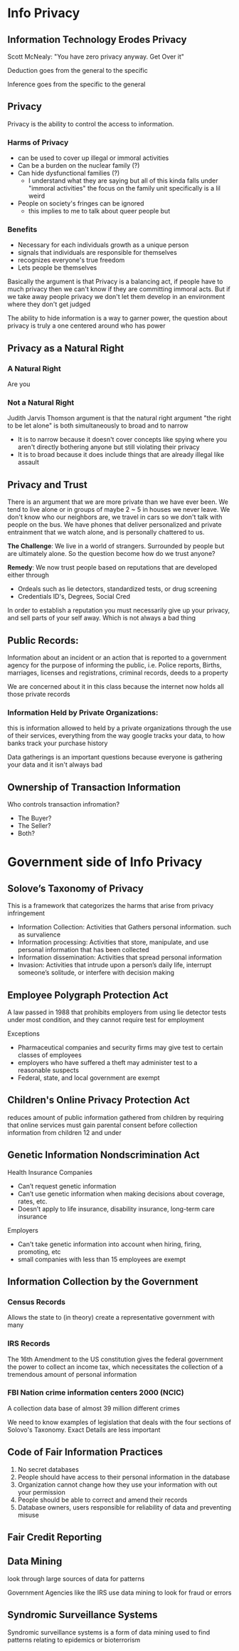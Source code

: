 # Info Privacy

## Information Technology Erodes Privacy
Scott McNealy: "You have zero privacy anyway. Get Over it"

Deduction goes from the general to the specific

Inference goes from the specific to the general

## Privacy

Privacy is the ability to control the access to information.

### Harms of Privacy
* can be used to cover up illegal or immoral activities
* Can be a burden on the nuclear family (?)
* Can hide dysfunctional families (?)
    * I understand what they are saying but all of this kinda falls under "immoral activities" the focus on the family unit specifically is a lil weird 
* People on society's fringes can be ignored 
    * this implies to me to talk about queer people but 

### Benefits
* Necessary for each individuals growth as a unique person
* signals that individuals are responsible for themselves
* recognizes everyone's true freedom
* Lets people be themselves

Basically the argument is that Privacy is a balancing act, if people have to much privacy then we can't know if they are committing immoral acts. But if we take away people privacy we don't let them develop in an environment where they don't get judged

The ability to hide information is a way to garner power, the question about privacy is truly a one centered around who has power

## Privacy as a Natural Right

### A Natural Right
Are you 

### Not a Natural Right
Judith Jarvis Thomson argument is that the natural right argument "the right to be let alone" is both simultaneously to broad and to narrow
* It is to narrow because it doesn't cover concepts like spying where you aren't directly bothering anyone but still violating their privacy
* It is to broad because it does include things that are already illegal like assault


## Privacy and Trust

There is an argument that we are more private than we have ever been. We tend to live alone or in groups of maybe 2 ~ 5 in houses we never leave. We don't know who our neighbors are, we travel in cars so we don't talk with people on the bus. We have phones that deliver personalized and private entrainment that we watch alone, and is personally chattered to us.

**The Challenge**: We live in a world of strangers. Surrounded by people but are ultimately alone. So the question become how do we trust anyone?

**Remedy**: We now trust people based on reputations that are developed either through 
* Ordeals such as lie detectors, standardized tests, or drug screening
* Credentials ID's, Degrees, Social Cred

In order to establish a reputation you must necessarily give up your privacy, and sell parts of your self away. Which is not always a bad thing

## Public Records:

Information about an incident or an action that is reported to a government agency for the purpose of informing the public, i.e. Police reports, Births, marriages, licenses and registrations, criminal records, deeds to a property

We are concerned about it in this class because the internet now holds all those private records

### Information Held by Private Organizations:
this is information allowed to held by a private organizations through the use of their services, everything from the way google tracks your data, to how banks track your purchase history

Data gatherings is an important questions because everyone is gathering your data and it isn't always bad

## Ownership of Transaction Information
Who controls transaction infromation?
* The Buyer?
* The Seller?
* Both?

# Government side of Info Privacy

## Solove’s Taxonomy of Privacy
This is a framework that categorizes the harms that arise from privacy infringement
* Information Collection: Activities that Gathers personal information. such as survalience
* Information processing: Activities that store, manipulate, and use personal information that has been collected
* Information dissemination: Activities that spread personal information
* Invasion: Activities that intrude upon a person’s daily life, interrupt someone’s solitude, or interfere with decision making

## Employee Polygraph Protection Act

A law passed in 1988 that prohibits employers from using lie detector tests under most condition, and they cannot require test for employment

Exceptions
* Pharmaceutical companies and security firms may give test to certain classes of employees
* employers who have suffered a theft may administer test to a reasonable suspects
* Federal, state, and local government are exempt

## Children's Online Privacy Protection Act
reduces amount of public information gathered from children by requiring that online services must gain parental consent before collection information from children 12 and under

## Genetic Information Nondscrimination Act

Health Insurance Companies
* Can’t request genetic information
* Can’t use genetic information when making decisions about coverage, rates, etc.
* Doesn’t apply to life insurance, disability insurance, long-term care insurance

Employers
* Can't take genetic information into account when hiring, firing, promoting, etc
* small companies with less than 15 employees are exempt

## Information Collection by the Government

### Census Records

Allows the state to (in theory) create a representative government with many

### IRS Records
The 16th Amendment to the US constitution gives the federal government the power to collect an income tax, which necessitates the collection of a tremendous amount of personal information

### FBI Nation crime information centers 2000 (NCIC)
A collection data base of almost 39 million different crimes

We need to know examples of legislation that deals with the four sections of Solovo's Taxonomy. Exact Details are less important


## Code of Fair Information Practices
1. No secret databases
2. People should have access to their personal information in the database
3. Organization cannot change how they use your information with out your permission
4. People should be able to correct and amend their records
5. Database owners, users responsible for reliability of data and preventing misuse

## Fair Credit Reporting


## Data Mining
look through large sources of data for patterns

Government Agencies like the IRS use data mining to look for fraud or errors

## Syndromic Surveillance Systems
Syndromic surveillance systems is a form of data mining used to find patterns relating to epidemics or bioterrorism

 